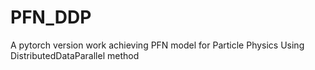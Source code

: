 # PFN_DDP
A pytorch version work achieving PFN model for Particle Physics Using DistributedDataParallel method
